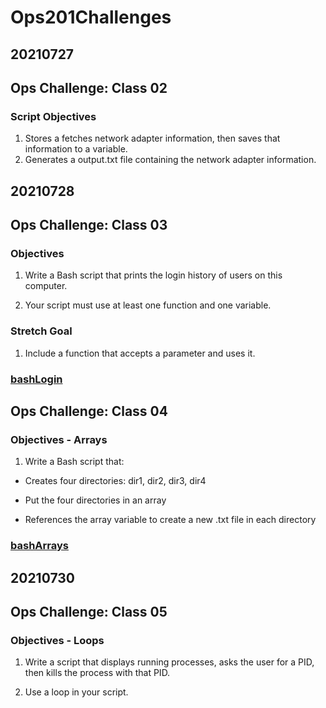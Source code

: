 # Ops201Challenges

## 20210727

## Ops Challenge: Class 02

### Script Objectives

1. Stores a fetches network adapter information, then saves that information to a variable.
2. Generates a output.txt file containing the network adapter information.

## 20210728

## Ops Challenge: Class 03

### Objectives

1. Write a Bash script that prints the login history of users on this computer.

2. Your script must use at least one function and one variable.

### Stretch Goal

1. Include a function that accepts a parameter and uses it.

### [bashLogin](bashLogin.sh)

## Ops Challenge: Class 04

### Objectives - Arrays

1. Write a Bash script that:

- Creates four directories: dir1, dir2, dir3, dir4

- Put the four directories in an array

- References the array variable to create a new .txt file in each directory

### [bashArrays](bashArrays.sh)

## 20210730

## Ops Challenge: Class 05

### Objectives - Loops

1. Write a script that displays running processes, asks the user for a PID, then kills the process with that PID.

2. Use a loop in your script. 
